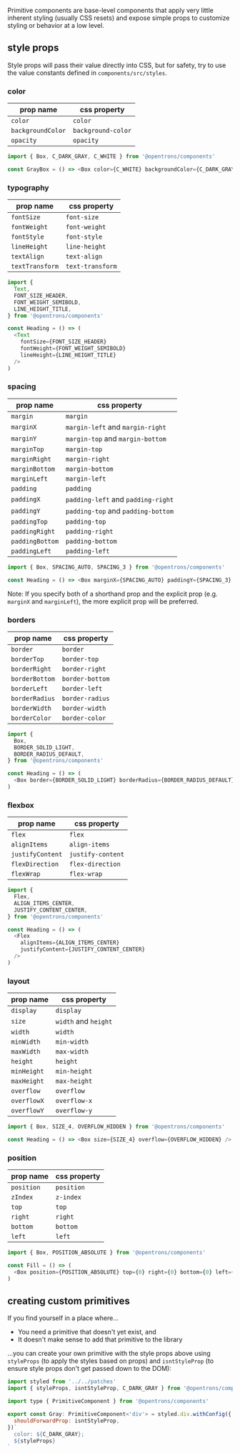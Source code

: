 Primitive components are base-level components that apply very little inherent styling (usually CSS resets) and expose simple props to customize styling or behavior at a low level.

## style props

Style props will pass their value directly into CSS, but for safety, try to use the value constants defined in `components/src/styles`.

### color

| prop name         | css property       |
| ----------------- | ------------------ |
| `color`           | `color`            |
| `backgroundColor` | `background-color` |
| `opacity`         | `opacity`          |

```js static
import { Box, C_DARK_GRAY, C_WHITE } from '@opentrons/components'

const GrayBox = () => <Box color={C_WHITE} backgroundColor={C_DARK_GRAY} />
```

### typography

| prop name       | css property     |
| --------------- | ---------------- |
| `fontSize`      | `font-size`      |
| `fontWeight`    | `font-weight`    |
| `fontStyle`     | `font-style`     |
| `lineHeight`    | `line-height`    |
| `textAlign`     | `text-align`     |
| `textTransform` | `text-transform` |

```js static
import {
  Text,
  FONT_SIZE_HEADER,
  FONT_WEIGHT_SEMIBOLD,
  LINE_HEIGHT_TITLE,
} from '@opentrons/components'

const Heading = () => (
  <Text
    fontSize={FONT_SIZE_HEADER}
    fontWeight={FONT_WEIGHT_SEMIBOLD}
    lineHeight={LINE_HEIGHT_TITLE}
  />
)
```

### spacing

| prop name       | css property                       |
| --------------- | ---------------------------------- |
| `margin`        | `margin`                           |
| `marginX`       | `margin-left` and `margin-right`   |
| `marginY`       | `margin-top` and `margin-bottom`   |
| `marginTop`     | `margin-top`                       |
| `marginRight`   | `margin-right`                     |
| `marginBottom`  | `margin-bottom`                    |
| `marginLeft`    | `margin-left`                      |
| `padding`       | `padding`                          |
| `paddingX`      | `padding-left` and `padding-right` |
| `paddingY`      | `padding-top` and `padding-bottom` |
| `paddingTop`    | `padding-top`                      |
| `paddingRight`  | `padding-right`                    |
| `paddingBottom` | `padding-bottom`                   |
| `paddingLeft`   | `padding-left`                     |

```js static
import { Box, SPACING_AUTO, SPACING_3 } from '@opentrons/components'

const Heading = () => <Box marginX={SPACING_AUTO} paddingY={SPACING_3} />
```

Note: If you specify both of a shorthand prop and the explicit prop (e.g. `marginX` and `marginLeft`), the more explicit prop will be preferred.

### borders

| prop name      | css property    |
| -------------- | --------------- |
| `border`       | `border`        |
| `borderTop`    | `border-top`    |
| `borderRight`  | `border-right`  |
| `borderBottom` | `border-bottom` |
| `borderLeft`   | `border-left`   |
| `borderRadius` | `border-radius` |
| `borderWidth`  | `border-width`  |
| `borderColor`  | `border-color`  |

```js static
import {
  Box,
  BORDER_SOLID_LIGHT,
  BORDER_RADIUS_DEFAULT,
} from '@opentrons/components'

const Heading = () => (
  <Box border={BORDER_SOLID_LIGHT} borderRadius={BORDER_RADIUS_DEFAULT} />
)
```

### flexbox

| prop name        | css property      |
| ---------------- | ----------------- |
| `flex`           | `flex`            |
| `alignItems`     | `align-items`     |
| `justifyContent` | `justify-content` |
| `flexDirection`  | `flex-direction`  |
| `flexWrap`       | `flex-wrap`       |

```js static
import {
  Flex,
  ALIGN_ITEMS_CENTER,
  JUSTIFY_CONTENT_CENTER,
} from '@opentrons/components'

const Heading = () => (
  <Flex
    alignItems={ALIGN_ITEMS_CENTER}
    justifyContent={JUSTIFY_CONTENT_CENTER}
  />
)
```

### layout

| prop name   | css property         |
| ----------- | -------------------- |
| `display`   | `display`            |
| `size`      | `width` and `height` |
| `width`     | `width`              |
| `minWidth`  | `min-width`          |
| `maxWidth`  | `max-width`          |
| `height`    | `height`             |
| `minHeight` | `min-height`         |
| `maxHeight` | `max-height`         |
| `overflow`  | `overflow`           |
| `overflowX` | `overflow-x`         |
| `overflowY` | `overflow-y`         |

```js static
import { Box, SIZE_4, OVERFLOW_HIDDEN } from '@opentrons/components'

const Heading = () => <Box size={SIZE_4} overflow={OVERFLOW_HIDDEN} />
```

### position

| prop name  | css property |
| ---------- | ------------ |
| `position` | `position`   |
| `zIndex`   | `z-index`    |
| `top`      | `top`        |
| `right`    | `right`      |
| `bottom`   | `bottom`     |
| `left`     | `left`       |

```js static
import { Box, POSITION_ABSOLUTE } from '@opentrons/components'

const Fill = () => (
  <Box position={POSITION_ABSOLUTE} top={0} right={0} bottom={0} left={0} />
)
```

## creating custom primitives

If you find yourself in a place where...

- You need a primitive that doesn't yet exist, and
- It doesn't make sense to add that primitive to the library

...you can create your own primitive with the style props above using `styleProps` (to apply the styles based on props) and `isntStyleProp` (to ensure style props don't get passed down to the DOM):

```js static
import styled from '../../patches'
import { styleProps, isntStyleProp, C_DARK_GRAY } from '@opentrons/components'

import type { PrimitiveComponent } from '@opentrons/components'

export const Gray: PrimitiveComponent<'div'> = styled.div.withConfig({
  shouldForwardProp: isntStyleProp,
})`
  color: ${C_DARK_GRAY};
  ${styleProps}
`
```
